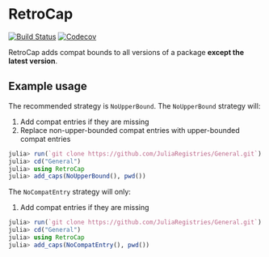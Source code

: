 # RetroCap

[![Build Status](https://travis-ci.com/bcbi/RetroCap.jl.svg?branch=master)](https://travis-ci.com/bcbi/RetroCap.jl)
[![Codecov](https://codecov.io/gh/bcbi/RetroCap.jl/branch/master/graph/badge.svg)](https://codecov.io/gh/bcbi/RetroCap.jl)

RetroCap adds compat bounds to all versions of a package **except the latest
version**.

## Example usage

The recommended strategy is `NoUpperBound`. The `NoUpperBound` strategy will:
1. Add compat entries if they are missing
2. Replace non-upper-bounded compat entries with upper-bounded compat entries

```julia
julia> run(`git clone https://github.com/JuliaRegistries/General.git`)
julia> cd("General")
julia> using RetroCap
julia> add_caps(NoUpperBound(), pwd())
```

The `NoCompatEntry` strategy will only:
1. Add compat entries if they are missing

```julia
julia> run(`git clone https://github.com/JuliaRegistries/General.git`)
julia> cd("General")
julia> using RetroCap
julia> add_caps(NoCompatEntry(), pwd())
```
